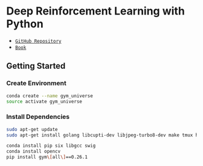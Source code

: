 # Deep Reinforcement Learning with Python

- [`GitHub Repository`](https://github.com/PacktPublishing/Deep-Reinforcement-Learning-with-Python)
- [`Book`](https://www.goodreads.com/book/show/55537133-deep-reinforcement-learning-with-python)

## Getting Started

### Create Environment

```bash
conda create --name gym_universe
source activate gym_universe
```

### Install Dependencies

```bash
sudo apt-get update
sudo apt-get install golang libcupti-dev libjpeg-turbo8-dev make tmux htop chromium-browser git cmake zlib1g-dev libjpeg-dev xvfb ffmpeg xorg-dev python-opengl libboost-all-dev libsdl2-dev swig

conda install pip six libgcc swig
conda install opencv
pip install gym\[all\]==0.26.1
```
